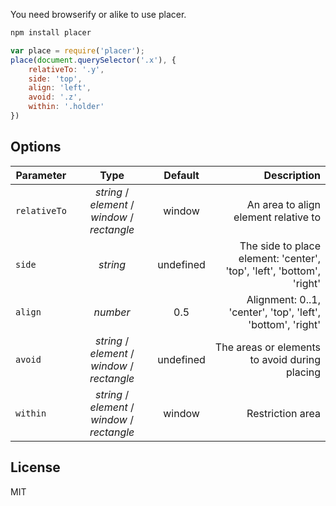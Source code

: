 You need browserify or alike to use placer.

```js
npm install placer
```

```js
var place = require('placer');
place(document.querySelector('.x'), {
	relativeTo: '.y',
	side: 'top',
	align: 'left',
	avoid: '.z',
	within: '.holder'
})
```

## Options

| Parameter | Type | Default | Description |
|----|:---:|:----:|---:|
| `relativeTo` | _string_ / _element_ / _window_ / _rectangle_ | window | An area to align element relative to |
| `side` | _string_ | undefined | The side to place element: 'center', 'top', 'left', 'bottom', 'right' |
| `align` | _number_ | 0.5 | Alignment: 0..1, 'center', 'top', 'left', 'bottom', 'right' |
| `avoid` | _string_ / _element_ / _window_ / _rectangle_ | undefined | The areas or elements to avoid during placing |
| `within` | _string_ / _element_ / _window_ / _rectangle_ | window | Restriction area |


## License

MIT